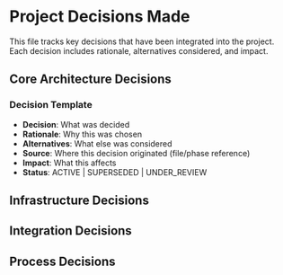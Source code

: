 # Project Decisions Made

This file tracks key decisions that have been integrated into the project. Each decision includes rationale, alternatives considered, and impact.

## Core Architecture Decisions

### Decision Template
- **Decision**: What was decided
- **Rationale**: Why this was chosen
- **Alternatives**: What else was considered
- **Source**: Where this decision originated (file/phase reference)
- **Impact**: What this affects
- **Status**: ACTIVE | SUPERSEDED | UNDER_REVIEW

## Infrastructure Decisions

## Integration Decisions

## Process Decisions